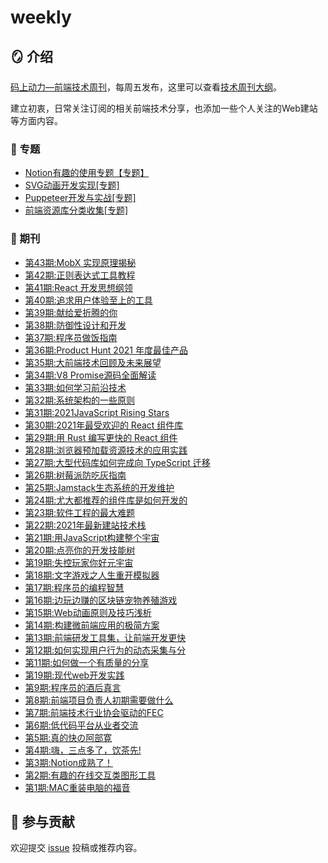 # weekly

## 🪞 介绍

[码上动力—前端技术周刊](https://codeffe.vercel.app/)，每周五发布，这里可以查看[技术周刊大纲](https://codeffe.vercel.app/about)。

建立初衷，日常关注订阅的相关前端技术分享，也添加一些个人关注的Web建站等方面内容。

### 🚀 专题

- [Notion有趣的使用专题【专题】](https://codeffe.vercel.app/2021-features-1)
- [SVG动画开发实现[专题]](https://codeffe.vercel.app/2021-features-2)
- [Puppeteer开发与实战[专题]](https://codeffe.vercel.app/2021-features-3)
- [前端资源库分类收集[专题]](https://codeffe.vercel.app/2021-features-4)


### 📰 期刊

- [第43期:MobX 实现原理揭秘](https://codeffe.vercel.app/2022-weekly-14)
- [第42期:正则表达式工具教程](https://codeffe.vercel.app/2022-weekly-13)
- [第41期:React 开发思想纲领](https://codeffe.vercel.app/2022-weekly-12)
- [第40期:追求用户体验至上的工具](https://codeffe.vercel.app/2022-weekly-11)
- [第39期:献给爱折腾的你](https://codeffe.vercel.app/2022-weekly-10)
- [第38期:防御性设计和开发](https://codeffe.vercel.app/2022-weekly-9)
- [第37期:程序员做饭指南](https://codeffe.vercel.app/2022-weekly-8)
- [第36期:Product Hunt 2021 年度最佳产品](https://codeffe.vercel.app/2022-weekly-7)
- [第35期:大前端技术回顾及未来展望](https://codeffe.vercel.app/2022-weekly-6)
- [第34期:V8 Promise源码全面解读](https://codeffe.vercel.app/2022-weekly-4)
- [第33期:如何学习前沿技术](https://codeffe.vercel.app/2022-weekly-3)
- [第32期:系统架构的一些原则](https://codeffe.vercel.app/2022-weekly-2)
- [第31期:2021JavaScript Rising Stars](https://codeffe.vercel.app/2022-weekly-1)
- [第30期:2021年最受欢迎的 React 组件库](https://codeffe.vercel.app/2021-weekly-53)
- [第29期:用 Rust 编写更快的 React 组件](https://codeffe.vercel.app/2021-weekly-49)
- [第28期:浏览器预加载资源技术的应用实践](https://codeffe.vercel.app/2021-weekly-48)
- [第27期:大型代码库如何完成向 TypeScript 迁移](https://codeffe.vercel.app/2021-weekly-47)
- [第26期:树莓派防吃灰指南](https://codeffe.vercel.app/2021-weekly-46)
- [第25期:Jamstack生态系统的开发维护](https://codeffe.vercel.app/2021-weekly-45)
- [第24期:尤大都推荐的组件库是如何开发的](https://codeffe.vercel.app/2021-weekly-44)
- [第23期:软件工程的最大难题](https://codeffe.vercel.app/2021-weekly-42)
- [第22期:2021年最新建站技术栈](https://codeffe.vercel.app/2021-weekly-40)
- [第21期:用JavaScript构建整个宇宙](https://codeffe.vercel.app/2021-weekly-39)
- [第20期:点亮你的开发技能树](https://codeffe.vercel.app/2021-weekly-38)
- [第19期:失控玩家你好元宇宙](https://codeffe.vercel.app/2021-weekly-37)
- [第18期:文字游戏之人生重开模拟器](https://codeffe.vercel.app/2021-weekly-36)
- [第17期:程序员的编程智慧](https://codeffe.vercel.app/2021-weekly-35)
- [第16期:边玩边赚的区块链宠物养殖游戏](https://codeffe.vercel.app/2021-weekly-34)
- [第15期:Web动画原则及技巧浅析](https://codeffe.vercel.app/2021-weekly-33)
- [第14期:构建微前端应用的极简方案](https://codeffe.vercel.app/2021-weekly-32)
- [第13期:前端研发工具集，让前端开发更快](https://codeffe.vercel.app/2021-weekly-31)
- [第12期:如何实现用户行为的动态采集与分](https://codeffe.vercel.app/2021-weekly-30)
- [第11期:如何做一个有质量的分享](https://codeffe.vercel.app/2021-weekly-29)
- [第19期:现代web开发实践](https://codeffe.vercel.app/2021-weekly-28)
- [第9期:程序员的酒后真言](https://codeffe.vercel.app/2021-weekly-27)
- [第8期:前端项目负责人初期需要做什么](https://codeffe.vercel.app/2021-weekly-26)
- [第7期:前端技术行业协会驱动的FEC](https://codeffe.vercel.app/2021-weekly-25)
- [第6期:低代码平台从业者交流](https://codeffe.vercel.app/2021-weekly-24)
- [第5期:真的快の阿部寛](https://codeffe.vercel.app/2021-weekly-23)
- [第4期:嗨，三点多了，饮茶先!](https://codeffe.vercel.app/2021-weekly-22)
- [第3期:Notion成熟了！](https://codeffe.vercel.app/2021-weekly-21)
- [第2期:有趣的在线交互类图形工具](https://codeffe.vercel.app/2021-weekly-20)
- [第1期:MAC重装电脑的福音](https://codeffe.vercel.app/2021-weekly-18)


## 💐 参与贡献

欢迎提交 [issue](https://github.com/zyj1022/weekly/issues) 投稿或推荐内容。


